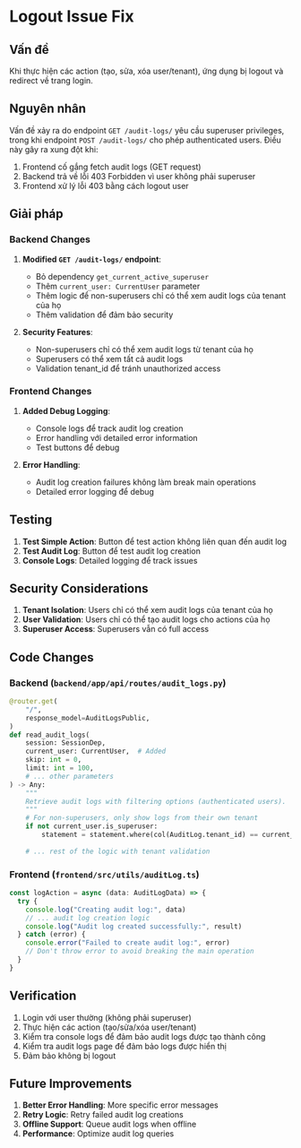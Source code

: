 # Logout Issue Fix

## Vấn đề

Khi thực hiện các action (tạo, sửa, xóa user/tenant), ứng dụng bị logout và redirect về trang login.

## Nguyên nhân

Vấn đề xảy ra do endpoint `GET /audit-logs/` yêu cầu superuser privileges, trong khi endpoint `POST /audit-logs/` cho phép authenticated users. Điều này gây ra xung đột khi:

1. Frontend cố gắng fetch audit logs (GET request)
2. Backend trả về lỗi 403 Forbidden vì user không phải superuser
3. Frontend xử lý lỗi 403 bằng cách logout user

## Giải pháp

### Backend Changes

1. **Modified `GET /audit-logs/` endpoint**:
   - Bỏ dependency `get_current_active_superuser`
   - Thêm `current_user: CurrentUser` parameter
   - Thêm logic để non-superusers chỉ có thể xem audit logs của tenant của họ
   - Thêm validation để đảm bảo security

2. **Security Features**:
   - Non-superusers chỉ có thể xem audit logs từ tenant của họ
   - Superusers có thể xem tất cả audit logs
   - Validation tenant_id để tránh unauthorized access

### Frontend Changes

1. **Added Debug Logging**:
   - Console logs để track audit log creation
   - Error handling với detailed error information
   - Test buttons để debug

2. **Error Handling**:
   - Audit log creation failures không làm break main operations
   - Detailed error logging để debug

## Testing

1. **Test Simple Action**: Button để test action không liên quan đến audit log
2. **Test Audit Log**: Button để test audit log creation
3. **Console Logs**: Detailed logging để track issues

## Security Considerations

1. **Tenant Isolation**: Users chỉ có thể xem audit logs của tenant của họ
2. **User Validation**: Users chỉ có thể tạo audit logs cho actions của họ
3. **Superuser Access**: Superusers vẫn có full access

## Code Changes

### Backend (`backend/app/api/routes/audit_logs.py`)

```python
@router.get(
    "/",
    response_model=AuditLogsPublic,
)
def read_audit_logs(
    session: SessionDep,
    current_user: CurrentUser,  # Added
    skip: int = 0,
    limit: int = 100,
    # ... other parameters
) -> Any:
    """
    Retrieve audit logs with filtering options (authenticated users).
    """
    # For non-superusers, only show logs from their own tenant
    if not current_user.is_superuser:
        statement = statement.where(col(AuditLog.tenant_id) == current_user.tenant_id)
    
    # ... rest of the logic with tenant validation
```

### Frontend (`frontend/src/utils/auditLog.ts`)

```typescript
const logAction = async (data: AuditLogData) => {
  try {
    console.log("Creating audit log:", data)
    // ... audit log creation logic
    console.log("Audit log created successfully:", result)
  } catch (error) {
    console.error("Failed to create audit log:", error)
    // Don't throw error to avoid breaking the main operation
  }
}
```

## Verification

1. Login với user thường (không phải superuser)
2. Thực hiện các action (tạo/sửa/xóa user/tenant)
3. Kiểm tra console logs để đảm bảo audit logs được tạo thành công
4. Kiểm tra audit logs page để đảm bảo logs được hiển thị
5. Đảm bảo không bị logout

## Future Improvements

1. **Better Error Handling**: More specific error messages
2. **Retry Logic**: Retry failed audit log creations
3. **Offline Support**: Queue audit logs when offline
4. **Performance**: Optimize audit log queries 